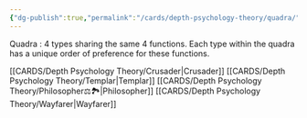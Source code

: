 ```yaml
---
{"dg-publish":true,"permalink":"/cards/depth-psychology-theory/quadra/","created":"2023-01-06T10:07:05.312+01:00","updated":"2023-04-27T14:34:21.074+02:00"}
---
```



Quadra : 4 types sharing the same 4 functions. Each type within the quadra has a unique order of preference for these functions. 

[[CARDS/Depth Psychology Theory/Crusader\|Crusader]]
[[CARDS/Depth Psychology Theory/Templar\|Templar]]
[[CARDS/Depth Psychology Theory/Philosopher⚖️🏞️\|Philosopher]]
[[CARDS/Depth Psychology Theory/Wayfarer\|Wayfarer]]
